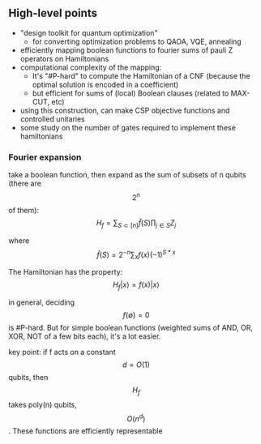 ## High-level points

* "design toolkit for quantum optimization"
  * for converting optimization problems to QAOA, VQE, annealing
* efficiently mapping boolean functions to fourier sums of pauli Z operators on Hamiltonians
* computational complexity of the mapping:
  * It's "#P-hard" to compute the Hamiltonian of a CNF (because the optimal solution is encoded in a coefficient)
  * but efficient for sums of (local) Boolean clauses (related to MAX-CUT, etc)
* using this construction, can make CSP objective functions and controlled unitaries
* some study on the number of gates required to implement these hamiltonians

### Fourier expansion
take a boolean function, then expand as the sum of subsets of n qubits (there are $$2^n$$ of them):
$$H_f = \sum_{S\subset[n]} \hat{f}(S) \prod_{j\in S} Z_j$$

where $$\hat{f}(S) = 2^{-n} \sum_{x} f(x) (-1)^{S * x}$$

The Hamiltonian has the property:
$$H_f|x\rangle = f(x)|x\rangle$$

in general, deciding $$f(\emptyset) = 0$$ is #P-hard. But for simple boolean functions (weighted sums of AND, OR, XOR, NOT of a few bits each), it's a lot easier. 

key point: if f acts on a constant $$d = O(1)$$ qubits, then $$H_f$$ takes poly(n) qubits, $$O(n^d)$$. These functions are efficiently representable
